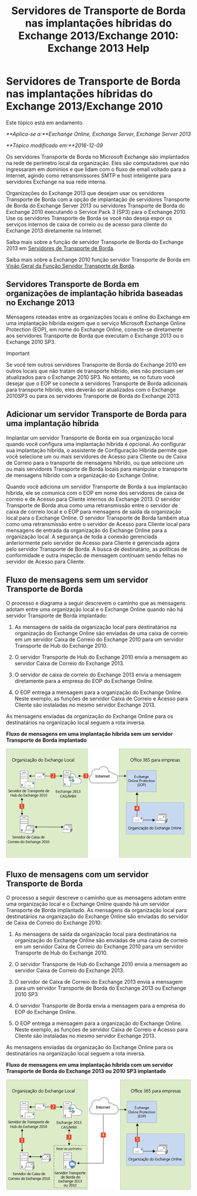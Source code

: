 ﻿---
title: 'Servidores de Transporte de Borda nas implantações híbridas do Exchange 2013/Exchange 2010: Exchange 2013 Help'
TOCTitle: Servidores de Transporte de Borda nas implantações híbridas do Exchange 2013/Exchange 2010
ms:assetid: 924f895e-5987-48d0-b113-9d26dcbcdae0
ms:mtpsurl: https://technet.microsoft.com/pt-br/library/Dn393965(v=EXCHG.150)
ms:contentKeyID: 59635898
ms.date: 01/10/2018
mtps_version: v=EXCHG.150
ms.translationtype: HT
---

# Servidores de Transporte de Borda nas implantações híbridas do Exchange 2013/Exchange 2010

Este tópico está em andamento.  

_**Aplica-se a:**Exchange Online, Exchange Server, Exchange Server 2013_

_**Tópico modificado em:**2016-12-09_

Os servidores Transporte de Borda no Microsoft Exchange são implantados na rede de perímetro local da organização. Eles são computadores que não ingressaram em domínios e que lidam com o fluxo de email voltado para a Internet, agindo como retransmissores SMTP e host inteligente para servidores Exchange na sua rede interna.

Organizações do Exchange 2013 que desejam usar os servidores Transporte de Borda com a opção de implantação de servidores Transporte de Borda do Exchange Server 2013 ou servidores Transporte de Borda do Exchange 2010 executando o Service Pack 3 (SP3) para o Exchange 2010. Use os servidores Transporte de Borda se você não deseja expor os serviços internos de caixa de correio ou de acesso para cliente do Exchange 2013 diretamente na Internet.

Saiba mais sobre a função de servidor Transporte de Borda do Exchange 2013 em [Servidores de Transporte de Borda](https://technet.microsoft.com/pt-br/library/bb124701\(v=exchg.150\)).

Saiba mais sobre a Exchange 2010 função servidor Transporte de Borda em [Visão Geral da Função Servidor Transporte de Borda](http://go.microsoft.com/fwlink/p/?linkid=183473).

## Servidores Transporte de Borda em organizações de implantação híbrida baseadas no Exchange 2013

Mensagens roteadas entre as organizações locais e online do Exchange em uma implantação híbrida exigem que o serviço Microsoft Exchange Online Protection (EOP), em nome do Exchange Online, conecte-se diretamente aos servidores Transporte de Borda que executam o Exchange 2013 ou o Exchange 2010 SP3.


> [!IMPORTANT]
> Se você tem outros servidores Transporte de Borda do Exchange 2010 em outros locais que não tratam de transporte híbrido, eles não precisam ser atualizados para o Exchange 2010 SP3. No entanto, se no futuro você desejar que o EOP se conecte a servidores Transporte de Borda adicionais para transporte híbrido, eles deverão ser atualizados com o Exchange 2010SP3 ou para os servidores Transporte de Borda do Exchange 2013.



## Adicionar um servidor Transporte de Borda para uma implantação híbrida

Implantar um servidor Transporte de Borda em sua organização local quando você configura uma implantação híbrida é opcional. Ao configurar sua implantação híbrida, o assistente de Configuração Híbrida permite que você selecione um ou mais servidores de Acesso para Cliente ou de Caixa de Correio para o transporte de mensagens híbrido, ou que selecione um ou mais servidores Transporte de Borda locais para manipular o transporte de mensagens híbrido com a organização do Exchange Online.

Quando você adiciona um servidor Transporte de Borda à sua implantação híbrida, ele se comunica com o EOP em nome dos servidores de caixa de correio e de Acesso para Cliente internos do Exchange 2013. O servidor Transporte de Borda atua como uma retransmissão entre o servidor de caixa de correio local e o EOP para mensagens de saída da organização local para o Exchange Online. O servidor Transporte de Borda também atua como uma retransmissão entre o servidor de Acesso para Cliente local para mensagens de entrada da organização do Exchange Online para a organização local. A segurança de toda a conexão gerenciada anteriormente pelo servidor de Acesso para Cliente é gerenciada agora pelo servidor Transporte de Borda. A busca de destinatário, as políticas de conformidade e outra inspeção de mensagem continuam sendo feitas no servidor de Acesso para Cliente.

## Fluxo de mensagens sem um servidor Transporte de Borda

O processo e diagrama a seguir descrevem o caminho que as mensagens adotam entre uma organização local e o Exchange Online quando não há servidor Transporte de Borda implantado:

1.  As mensagens de saída da organização local para destinatários na organização do Exchange Online são enviadas de uma caixa de correio em um servidor Caixa de Correio do Exchange 2010 para um servidor Transporte de Hub do Exchange 2010.

2.  O servidor Transporte de Hub do Exchange 2010 envia a mensagem ao servidor Caixa de Correio do Exchange 2013.

3.  O servidor de caixa de correio do Exchange 2013 envia a mensagem diretamente para a empresa do EOP do Exchange Online.

4.  O EOP entrega a mensagem para a organização do Exchange Online. Neste exemplo, as funções de servidor Caixa de Correio e Acesso para Cliente são instaladas no mesmo servidor Exchange 2013.

As mensagens enviadas da organização do Exchange Online para os destinatários na organização local seguem a rota inversa.

**Fluxo de mensagens em uma implantação híbrida sem um servidor Transporte de Borda implantado**

![No local sem servidor de Transporte de Borda](images/Dn393965.37bbe430-b157-4f52-83da-6d44f4459425(EXCHG.150).png "No local sem servidor de Transporte de Borda")

## Fluxo de mensagens com um servidor Transporte de Borda

O processo a seguir descreve o caminho que as mensagens adotam entre uma organização local e o Exchange Online quando há um servidor Transporte de Borda implantado. As mensagens da organização local para destinatários na organização do Exchange Online são enviadas do servidor de Caixa de Correio do Exchange 2010:

1.  As mensagens de saída da organização local para destinatários na organização do Exchange Online são enviadas de uma caixa de correio em um servidor Caixa de Correio do Exchange 2010 para um servidor Transporte de Hub do Exchange 2010.

2.  O servidor Transporte de Hub do Exchange 2010 envia a mensagem ao servidor Caixa de Correio do Exchange 2013.

3.  O servidor de Caixa de Correio do Exchange 2013 envia a mensagem para um servidor Transporte de Borda do Exchange 2013 ou Exchange 2010 SP3

4.  O servidor Transporte de Borda envia a mensagem para a empresa do EOP do Exchange Online.

5.  O EOP entrega a mensagem para a organização do Exchange Online. Neste exemplo, as funções de servidor Caixa de Correio e Acesso para Cliente são instaladas no mesmo servidor Exchange 2013.

As mensagens enviadas da organização do Exchange Online para os destinatários na organização local seguem a rota inversa.

**Fluxo de mensagens em uma implantação híbrida com um servidor Transporte de Borda do Exchange 2013 ou 2010 SP3 implantado**

![No local com servidor de Transporte de Borda](images/Dn393965.f1039133-249b-401d-bd39-3672442a06c9(EXCHG.150).png "No local com servidor de Transporte de Borda")

